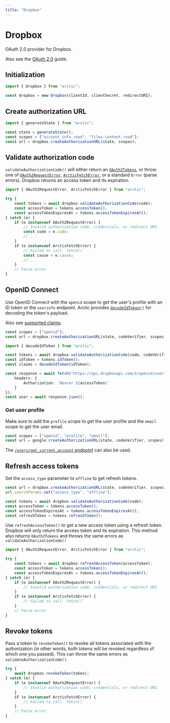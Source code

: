 ```yaml
---
title: "Dropbox"
---
```


# Dropbox

OAuth 2.0 provider for Dropbox.

Also see the [OAuth 2.0](/guides/oauth2) guide.

## Initialization

```ts
import { Dropbox } from "arctic";

const dropbox = new Dropbox(clientId, clientSecret, redirectURI);
```

## Create authorization URL

```ts
import { generateState } from "arctic";

const state = generateState();
const scopes = ["account_info.read", "files.content.read"];
const url = dropbox.createAuthorizationURL(state, scopes);
```

## Validate authorization code

`validateAuthorizationCode()` will either return an [`OAuth2Tokens`](/reference/main/OAuth2Tokens), or throw one of [`OAuth2RequestError`](/reference/main/OAuth2RequestError), [`ArcticFetchError`](/reference/main/ArcticFetchError), or a standard `Error` (parse errors). Dropbox returns an access token and its expiration.

```ts
import { OAuth2RequestError, ArcticFetchError } from "arctic";

try {
	const tokens = await dropbox.validateAuthorizationCode(code);
	const accessToken = tokens.accessToken();
	const accessTokenExpiresAt = tokens.accessTokenExpiresAt();
} catch (e) {
	if (e instanceof OAuth2RequestError) {
		// Invalid authorization code, credentials, or redirect URI
		const code = e.code;
		// ...
	}
	if (e instanceof ArcticFetchError) {
		// Failed to call `fetch()`
		const cause = e.cause;
		// ...
	}
	// Parse error
}
```

## OpenID Connect

Use OpenID Connect with the `openid` scope to get the user's profile with an ID token or the `userinfo` endpoint. Arctic provides [`decodeIdToken()`](/reference/main/decodeIdToken) for decoding the token's payload.

Also see [supported claims](https://developers.dropbox.com/oidc-guide#oidc-standard).

```ts
const scopes = ["openid"];
const url = dropbox.createAuthorizationURL(state, codeVerifier, scopes);
```

```ts
import { decodeIdToken } from "arctic";

const tokens = await dropbox.validateAuthorizationCode(code, codeVerifier);
const idToken = tokens.idToken();
const claims = decodeIdToken(idToken);
```

```ts
const response = await fetch("https://api.dropboxapi.com/2/openid/userinfo", {
	headers: {
		Authorization: `Bearer ${accessToken}`
	}
});
const user = await response.json();
```

### Get user profile

Make sure to add the `profile` scope to get the user profile and the `email` scope to get the user email.

```ts
const scopes = ["openid", "profile", "email"];
const url = google.createAuthorizationURL(state, codeVerifier, scopes);
```

The [`/users/get_current_account` endpoint](https://www.dropbox.com/developers/documentation/http/documentation#users-get_current_account) can also be used.

## Refresh access tokens

Set the `access_type` parameter to `offline` to get refresh tokens.

```ts
const url = dropbox.createAuthorizationURL(state, codeVerifier, scopes);
url.searchParams.set("access_type", "offline");
```

```ts
const tokens = await dropbox.validateAuthorizationCode(code);
const accessToken = tokens.accessToken();
const accessTokenExpiresAt = tokens.accessTokenExpiresAt();
const refreshToken = tokens.refreshToken();
```

Use `refreshAccessToken()` to get a new access token using a refresh token. Dropbox will only return the access token and its expiration. This method also returns `OAuth2Tokens` and throws the same errors as `validateAuthorizationCode()`

```ts
import { OAuth2RequestError, ArcticFetchError } from "arctic";

try {
	const tokens = await dropbox.refreshAccessToken(accessToken);
	const accessToken = tokens.accessToken();
	const accessTokenExpiresAt = tokens.accessTokenExpiresAt();
} catch (e) {
	if (e instanceof OAuth2RequestError) {
		// Invalid authorization code, credentials, or redirect URI
	}
	if (e instanceof ArcticFetchError) {
		// Failed to call `fetch()`
	}
	// Parse error
}
```

## Revoke tokens

Pass a token to `revokeToken()` to revoke all tokens associated with the authorization (in other words, both tokens will be revoked regardless of which one you passed). This can throw the same errors as `validateAuthorizationCode()`.

```ts
try {
	await dropbox.revokeToken(token);
} catch (e) {
	if (e instanceof OAuth2RequestError) {
		// Invalid authorization code, credentials, or redirect URI
	}
	if (e instanceof ArcticFetchError) {
		// Failed to call `fetch()`
	}
	// Parse error
}
```
